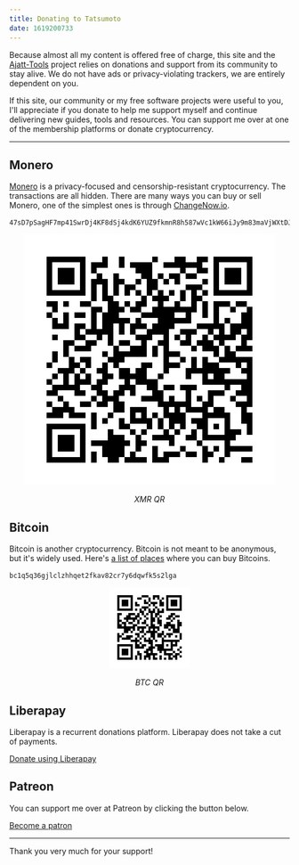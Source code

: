 ```yaml
---
title: Donating to Tatsumoto
date: 1619200733
---
```


Because almost all my content is offered free of charge,
this site and the
[Ajatt-Tools](https://github.com/Ajatt-Tools)
project relies on donations and support from its community to stay alive.
We do not have ads or privacy-violating trackers, we are entirely dependent on you.

If this site, our community or my free software projects were useful to you,
I'll appreciate if you donate to help me support myself
and continue delivering new guides, tools and resources.
You can support me over at one of the membership platforms or donate cryptocurrency.

****

## Monero

[Monero](https://www.getmonero.org/)
is a privacy-focused and censorship-resistant cryptocurrency.
The transactions are all hidden.
There are many ways you can buy or sell Monero, one of the simplest ones is through
[ChangeNow.io](https://changenow.io/).

```
47sD7pSagHF7mp41SwrDj4KF8dSj4kdK6YUZ9fkmnR8h587wVc1kW66iJy9m83maVjWXtDJxmCVxdieMyGZNFHZ2Fifrbr5
```

<p align="center"><img alt="XMR QR" src="img/xmr_qr.png"></p>
<p align="center"><i>XMR QR</i></p>

## Bitcoin

Bitcoin is another cryptocurrency.
Bitcoin is not meant to be anonymous, but it's widely used.
Here's
[a list of places](https://wiki.installgentoo.com/wiki/Cryptocurrency#Where_You_Can_Buy)
where you can buy Bitcoins.

```
bc1q5q36gjlclzhhqet2fkav82cr7y6dqwfk5s2lga
```

<p align="center"><img alt="BTC QR" src="img/btc_qr.png"></p>
<p align="center"><i>BTC QR</i></p>

## Liberapay

Liberapay is a recurrent donations platform.
Liberapay does not take a cut of payments.

<a target="_blank" class="md-button lp" href="https://liberapay.com/Tatsumoto/donate">Donate using Liberapay</a>

## Patreon

You can support me over at Patreon by clicking the button below.

<a target="_blank" class="md-button patreon" href="https://www.patreon.com/bePatron?u=43555128">Become a patron</a>

****

Thank you very much for your support!
